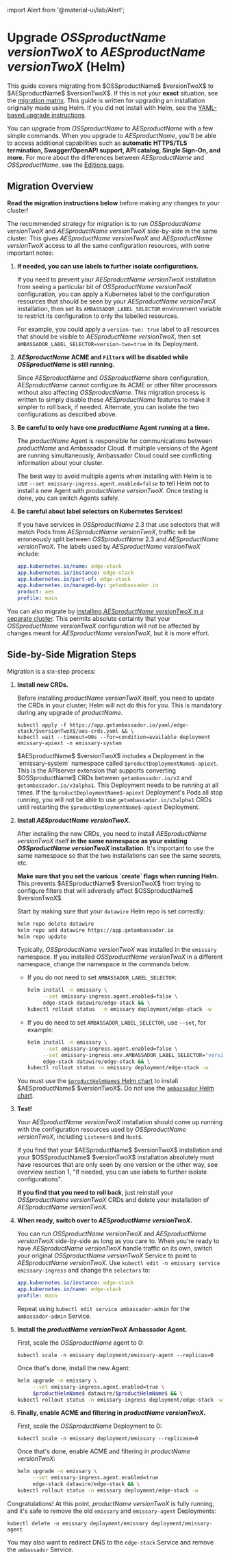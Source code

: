import Alert from '@material-ui/lab/Alert';

# Upgrade $OSSproductName$ $versionTwoX$ to $AESproductName$ $versionTwoX$ (Helm)

<Alert severity="info">
  This guide covers migrating from $OSSproductName$ $versionTwoX$ to $AESproductName$ $versionTwoX$. If
  this is not your <b>exact</b> situation, see the <a href="../../../../migration-matrix">migration
  matrix</a>.
</Alert>

<Alert severity="warning">
  This guide is written for upgrading an installation originally made using Helm.
  If you did not install with Helm, see the <a href="../../../yaml/emissary-2.3/edge-stack-2.3">YAML-based
  upgrade instructions</a>.
</Alert>

You can upgrade from $OSSproductName$ to $AESproductName$ with a few simple commands. When you upgrade to $AESproductName$, you'll be able to access additional capabilities such as **automatic HTTPS/TLS termination, Swagger/OpenAPI support, API catalog, Single Sign-On, and more.** For more about the differences between $AESproductName$ and $OSSproductName$, see the [Editions page](/editions).

## Migration Overview

<Alert severity="warning">
  <b>Read the migration instructions below</b> before making any changes to your
  cluster!
</Alert>

The recommended strategy for migration is to run $OSSproductName$ $versionTwoX$ and $AESproductName$
$versionTwoX$ side-by-side in the same cluster. This gives $AESproductName$ $versionTwoX$
and $AESproductName$ $versionTwoX$ access to all the same configuration resources, with some
important notes:

1. **If needed, you can use labels to further isolate configurations.**

   If you need to prevent your $AESproductName$ $versionTwoX$ installation from
   seeing a particular bit of $OSSproductName$ $versionTwoX$ configuration, you can apply
   a Kubernetes label to the configuration resources that should be seen by
   your $AESproductName$ $versionTwoX$ installation, then set its
   `AMBASSADOR_LABEL_SELECTOR` environment variable to restrict its configuration
   to only the labelled resources.

   For example, you could apply a `version-two: true` label to all resources
   that should be visible to $AESproductName$ $versionTwoX$, then set
   `AMBASSADOR_LABEL_SELECTOR=version-two=true` in its Deployment.

2. **$AESproductName$ ACME and `Filter`s will be disabled while $OSSproductName$ is still running.**

   Since $AESproductName$ and $OSSproductName$ share configuration, $AESproductName$ cannot
   configure its ACME or other filter processors without also affecting $OSSproductName$. This
   migration process is written to simply disable these $AESproductName$ features to make
   it simpler to roll back, if needed. Alternate, you can isolate the two configurations
   as described above.

3. **Be careful to only have one $productName$ Agent running at a time.**

   The $productName$ Agent is responsible for communications between
   $productName$ and Ambassador Cloud. If multiple versions of the Agent are
   running simultaneously, Ambassador Cloud could see conflicting information
   about your cluster.

   The best way to avoid multiple agents when installing with Helm is to use
   `--set emissary-ingress.agent.enabled=false` to tell Helm not to install a
   new Agent with $productName$ $versionTwoX$. Once testing is done, you can switch
   Agents safely.

4. **Be careful about label selectors on Kubernetes Services!**

   If you have services in $OSSproductName$ 2.3 that use selectors that will match
   Pods from $AESproductName$ $versionTwoX$, traffic will be erroneously split between
   $OSSproductName$ 2.3 and $AESproductName$ $versionTwoX$. The labels used by $AESproductName$
   $versionTwoX$ include:

   ```yaml
   app.kubernetes.io/name: edge-stack
   app.kubernetes.io/instance: edge-stack
   app.kubernetes.io/part-of: edge-stack
   app.kubernetes.io/managed-by: getambassador.io
   product: aes
   profile: main
   ```

You can also migrate by [installing $AESproductName$ $versionTwoX$ in a separate cluster](../../../../migrate-to-2-alternate/).
This permits absolute certainty that your $OSSproductName$ $versionTwoX$ configuration will not be
affected by changes meant for $AESproductName$ $versionTwoX$, but it is more effort.

## Side-by-Side Migration Steps

Migration is a six-step process:

1. **Install new CRDs.**

   Before installing $productName$ $versionTwoX$ itself, you need to update the CRDs in
   your cluster; Helm will not do this for you. This is mandatory during any upgrade of $productName$.

   ```
   kubectl apply -f https://app.getambassador.io/yaml/edge-stack/$versionTwoX$/aes-crds.yaml && \
   kubectl wait --timeout=90s --for=condition=available deployment emissary-apiext -n emissary-system
   ```

   <Alert severity="info">
     $AESproductName$ $versionTwoX$ includes a Deployment in the `emissary-system` namespace
     called <code>$productDeploymentName$-apiext</code>. This is the APIserver extension
     that supports converting $OSSproductName$ CRDs between <code>getambassador.io/v2</code>
     and <code>getambassador.io/v3alpha1</code>. This Deployment needs to be running at
     all times.
   </Alert>

   <Alert severity="warning">
     If the <code>$productDeploymentName$-apiext</code> Deployment's Pods all stop running,
     you will not be able to use <code>getambassador.io/v3alpha1</code> CRDs until restarting
     the <code>$productDeploymentName$-apiext</code> Deployment.
   </Alert>

2. **Install $AESproductName$ $versionTwoX$.**

   After installing the new CRDs, you need to install $AESproductName$ $versionTwoX$ itself
   **in the same namespace as your existing $OSSproductName$ $versionTwoX$ installation**. It's important
   to use the same namespace so that the two installations can see the same secrets, etc.

   <Alert severity="warning">
     <b>Make sure that you set the various `create` flags when running Helm.</b> This prevents
     $AESproductName$ $versionTwoX$ from trying to configure filters that will adversely affect
     $OSSproductName$ $versionTwoX$.
   </Alert>

   Start by making sure that your `datawire` Helm repo is set correctly:

   ```bash
   helm repo delete datawire
   helm repo add datawire https://app.getambassador.io
   helm repo update
   ```

   Typically, $OSSproductName$ $versionTwoX$ was installed in the `emissary` namespace. If you installed
   $OSSproductName$ $versionTwoX$ in a different namespace, change the namespace in the commands below.

   - If you do not need to set `AMBASSADOR_LABEL_SELECTOR`:

      ```bash
      helm install -n emissary \
           --set emissary-ingress.agent.enabled=false \
           edge-stack datawire/edge-stack && \
      kubectl rollout status  -n emissary deployment/edge-stack -w
      ```

   - If you do need to set `AMBASSADOR_LABEL_SELECTOR`, use `--set`, for example:

      ```bash
      helm install -n emissary \
           --set emissary-ingress.agent.enabled=false \
           --set emissary-ingress.env.AMBASSADOR_LABEL_SELECTOR="version-two=true" \
           edge-stack datawire/edge-stack && \
      kubectl rollout status -n emissary deployment/edge-stack -w
      ```

   <Alert severity="warning">
     You must use the <a href="https://artifacthub.io/packages/helm/datawire/edge-stack/$aesChartVersion$"><code>$productHelmName$</code> Helm chart</a> to install $AESproductName$ $versionTwoX$.
     Do not use the <a href="https://artifacthub.io/packages/helm/datawire/ambassador/6.9.3"><code>ambassador</code> Helm chart</a>.
   </Alert>

3. **Test!**

   Your $AESproductName$ $versionTwoX$ installation should come up running with the configuration
   resources used by $OSSproductName$ $versionTwoX$, including `Listener`s and `Host`s.

   <Alert severity="info">
     If you find that your $AESproductName$ $versionTwoX$ installation and your $OSSproductName$ $versionTwoX$
     installation absolutely must have resources that are only seen by one version or the
     other way, see overview section 1, "If needed, you can use labels to further isolate configurations".
   </Alert>

   **If you find that you need to roll back**, just reinstall your $OSSproductName$ $versionTwoX$ CRDs
   and delete your installation of $AESproductName$ $versionTwoX$.

4. **When ready, switch over to $AESproductName$ $versionTwoX$.**

   You can run $OSSproductName$ $versionTwoX$ and $AESproductName$ $versionTwoX$ side-by-side as long as you care
   to. When you're ready to have $AESproductName$ $versionTwoX$ handle traffic on its own, switch
   your original $OSSproductName$ $versionTwoX$ Service to point to $AESproductName$ $versionTwoX$. Use
   `kubectl edit -n emissary service emissary-ingress` and change the `selectors` to:

   ```yaml
   app.kubernetes.io/instance: edge-stack
   app.kubernetes.io/name: edge-stack
   profile: main
   ```

   Repeat using `kubectl edit service ambassador-admin` for the `ambassador-admin`
   Service.

5. **Install the $productName$ $versionTwoX$ Ambassador Agent.**

   First, scale the $OSSproductName$ agent to 0:

   ```
   kubectl scale -n emissary deployment/emissary-agent --replicas=0
   ```

   Once that's done, install the new Agent:

   ```bash
   helm upgrade -n emissary \
        --set emissary-ingress.agent.enabled=true \
        $productHelmName$ datawire/$productHelmName$ && \
   kubectl rollout status -n emissary-ingress deployment/edge-stack -w
   ```

6. **Finally, enable ACME and filtering in $productName$ $versionTwoX$.**

   First, scale the $OSSproductName$ Deployment to 0:

   ```
   kubectl scale -n emissary deployment/emissary --replicase=0
   ```

   Once that's done, enable ACME and filtering in $productName$ $versionTwoX$:

   ```bash
   helm upgrade -n emissary \
        --set emissary-ingress.agent.enabled=true
        edge-stack datawire/edge-stack && \
   kubectl rollout status -n emissary deployment/edge-stack -w
   ````

Congratulations! At this point, $productName$ $versionTwoX$ is fully running, and
it's safe to remove the old `emissary` and `emissary-agent` Deployments:

```
kubectl delete -n emissary deployment/emissary deployment/emissary-agent
```

You may also want to redirect DNS to the `edge-stack` Service and remove the
`ambassador` Service.
